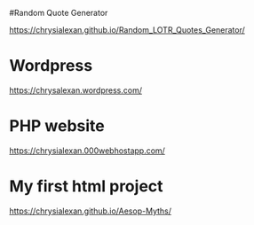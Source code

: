 #Random Quote Generator

https://chrysialexan.github.io/Random_LOTR_Quotes_Generator/

# Wordpress

https://chrysalexan.wordpress.com/

# PHP website

https://chrysialexan.000webhostapp.com/

# My first html project

https://chrysialexan.github.io/Aesop-Myths/
